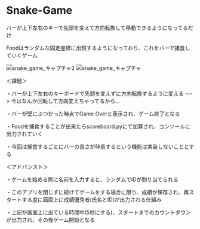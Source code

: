 # Snake-Game
バーが上下左右のキーで先頭を変えて方向転換して移動できるようになってるだけ

Foodはランダムな固定座標に出現するようになっており、これをバーで捕食していくゲーム

![snake_game_キャプチャ2](https://user-images.githubusercontent.com/39981286/129741279-4d21f72e-eac4-4289-b66d-bf72fc07802f.PNG)
![snake_game_キャプチャ](https://user-images.githubusercontent.com/39981286/129741282-a309c875-2215-4200-8f00-482648f486c2.PNG)

＜課題＞

・バーが上下左右のキーボードで先頭を変えずに方向転換するように変える ---> 今はなんか回転して方向変えちゃってるから...

・バーが壁にぶつかった時点でGame Overと表示され、ゲーム終了となる

・Foodを捕食することが出来たらscoreboard.pyにて加算され、コンソールに出力されていく

・今回は捕食するごとにバーの長さが伸長するという機能は実装しないこととする


＜アドバンスト＞

・ゲームを始める際に名前を入力すると、ランダムでIDが割り当てられる

・このアプリを閉じずに続けてゲームをする場合に限り、成績が保存され、再スタートする度に画面上に成績優秀者(氏名とID)が出力される仕組み

・上記が画面上に出ている時間中(5秒にする)、スタートまでのカウントダウンが出力され、その後ゲーム開始となる
